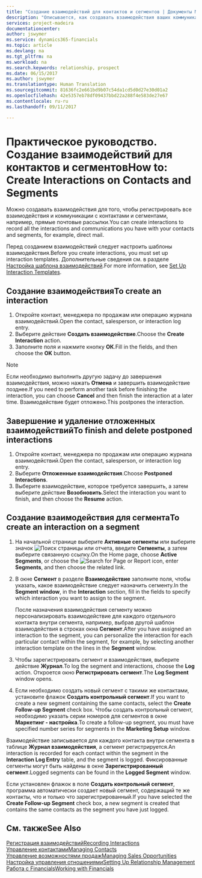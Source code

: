 ```yaml
---
title: "Создание взаимодействий для контактов и сегментов | Документы Майкрософт"
description: "Описывается, как создавать взаимодействия ваших коммуникаций с контактами и сегментами в Financials, например прямые почтовые рассылки."
services: project-madeira
documentationcenter: 
author: jswymer
ms.service: dynamics365-financials
ms.topic: article
ms.devlang: na
ms.tgt_pltfrm: na
ms.workload: na
ms.search.keywords: relationship, prospect
ms.date: 06/15/2017
ms.author: jswymer
ms.translationtype: Human Translation
ms.sourcegitcommit: 81636fc2e661bd9b07c54da1cd5d0d27e30d01a2
ms.openlocfilehash: 42e5357eb78df09437bbd22a288f4e583de27e67
ms.contentlocale: ru-ru
ms.lasthandoff: 09/11/2017

---
```

# <a name="how-to-create-interactions-on-contacts-and-segments"></a><span data-ttu-id="a61db-103">Практическое руководство. Создание взаимодействий для контактов и сегментов</span><span class="sxs-lookup"><span data-stu-id="a61db-103">How to: Create Interactions on Contacts and Segments</span></span>
<span data-ttu-id="a61db-104">Можно создавать взаимодействия для того, чтобы регистрировать все взаимодействия и коммуникации с контактами и сегментами, например, прямые почтовые рассылки.</span><span class="sxs-lookup"><span data-stu-id="a61db-104">You can create interactions to record all the interactions and communications you have with your contacts and segments, for example, direct mail.</span></span>

<span data-ttu-id="a61db-105">Перед созданием взаимодействий следует настроить шаблоны взаимодействия.</span><span class="sxs-lookup"><span data-stu-id="a61db-105">Before you create interactions, you must set up interaction templates.</span></span> <span data-ttu-id="a61db-106">Дополнительные сведения см. в разделе [Настройка шаблона взаимодействий](marketing-interactions.md).</span><span class="sxs-lookup"><span data-stu-id="a61db-106">For more information, see  [Set Up Interaction Templates](marketing-interactions.md).</span></span>

## <a name="to-create-an-interaction"></a><span data-ttu-id="a61db-107">Создание взаимодействия</span><span class="sxs-lookup"><span data-stu-id="a61db-107">To create an interaction</span></span>
1. <span data-ttu-id="a61db-108">Откройте контакт, менеджера по продажам или операцию журнала взаимодействий.</span><span class="sxs-lookup"><span data-stu-id="a61db-108">Open the contact, salesperson, or interaction log entry.</span></span>
2. <span data-ttu-id="a61db-109">Выберите действие **Создать взаимодействие**.</span><span class="sxs-lookup"><span data-stu-id="a61db-109">Choose the **Create Interaction** action.</span></span>
3. <span data-ttu-id="a61db-110">Заполните поля и нажмите кнопку **ОК**.</span><span class="sxs-lookup"><span data-stu-id="a61db-110">Fill in the fields, and then choose the **OK** button.</span></span>

> [!NOTE]  
>   <span data-ttu-id="a61db-111">Если необходимо выполнить другую задачу до завершения взаимодействия, можно нажать **Отмена** и завершить взаимодействие позднее.</span><span class="sxs-lookup"><span data-stu-id="a61db-111">If you need to perform another task before finishing the interaction, you can choose **Cancel** and then finish the interaction at a later time.</span></span> <span data-ttu-id="a61db-112">Взаимодействие будет отложено.</span><span class="sxs-lookup"><span data-stu-id="a61db-112">This postpones the interaction.</span></span>

## <a name="to-finish-and-delete-postponed-interactions"></a><span data-ttu-id="a61db-113">Завершение и удаление отложенных взаимодействий</span><span class="sxs-lookup"><span data-stu-id="a61db-113">To finish and delete postponed interactions</span></span>
1. <span data-ttu-id="a61db-114">Откройте контакт, менеджера по продажам или операцию журнала взаимодействий.</span><span class="sxs-lookup"><span data-stu-id="a61db-114">Open the contact, salesperson, or interaction log entry.</span></span>
2. <span data-ttu-id="a61db-115">Выберите **Отложенные взаимодействия**.</span><span class="sxs-lookup"><span data-stu-id="a61db-115">Choose **Postponed Interactions**.</span></span>
3. <span data-ttu-id="a61db-116">Выберите взаимодействие, которое требуется завершить, а затем выберите действие **Возобновить**.</span><span class="sxs-lookup"><span data-stu-id="a61db-116">Select the interaction you want to finish, and then choose the **Resume** action.</span></span>

## <a name="to-create-an-interaction-on-a-segment"></a><span data-ttu-id="a61db-117">Создание взаимодействия для сегмента</span><span class="sxs-lookup"><span data-stu-id="a61db-117">To create an interaction on a segment</span></span>
1. <span data-ttu-id="a61db-118">На начальной странице выберите **Активные сегменты** или выберите значок ![Поиск страницы или отчета](media/ui-search/search_small.png "Значок поиска страницы или отчета"), введите **Сегменты**, а затем выберите связанную ссылку.</span><span class="sxs-lookup"><span data-stu-id="a61db-118">On the Home page, choose **Active Segments**, or choose the ![Search for Page or Report](media/ui-search/search_small.png "Search for Page or Report icon") icon, enter **Segments**, and then choose the related link.</span></span>
2. <span data-ttu-id="a61db-119">В окне **Сегмент** в разделе **Взаимодействие** заполните поля, чтобы указать, какое взаимодействие следует назначить сегменту.</span><span class="sxs-lookup"><span data-stu-id="a61db-119">In the **Segment window**, in the **Interaction** section, fill in the fields to specify which interaction you want to assign to the segment.</span></span>

    <span data-ttu-id="a61db-120">После назначения взаимодействия сегменту можно персонализировать взаимодействие для каждого отдельного контакта внутри сегмента, например, выбрав другой шаблон взаимодействия в строках окна **Сегмент**.</span><span class="sxs-lookup"><span data-stu-id="a61db-120">After you have assigned an interaction to the segment, you can personalize the interaction for each particular contact within the segment, for example, by selecting another interaction template on the lines in the **Segment** window.</span></span>  
3. <span data-ttu-id="a61db-121">Чтобы зарегистрировать сегмент и взаимодействия, выберите действие **Журнал**.</span><span class="sxs-lookup"><span data-stu-id="a61db-121">To log the segment and interactions, choose the **Log** action.</span></span> <span data-ttu-id="a61db-122">Откроется окно **Регистрировать сегмент**.</span><span class="sxs-lookup"><span data-stu-id="a61db-122">The **Log Segment** window opens.</span></span>
4. <span data-ttu-id="a61db-123">Если необходимо создать новый сегмент с такими же контактами, установите флажок **Создать контрольный сегмент**.</span><span class="sxs-lookup"><span data-stu-id="a61db-123">If you want to create a new segment containing the same contacts, select the **Create Follow-up Segment** check box.</span></span> <span data-ttu-id="a61db-124">Чтобы создать контрольный сегмент, необходимо указать серии номеров для сегментов в окне **Маркетинг - настройка**.</span><span class="sxs-lookup"><span data-stu-id="a61db-124">To create a follow-up segment, you must have specified number series for segments in the **Marketing Setup** window.</span></span>

<span data-ttu-id="a61db-125">Взаимодействие записывается для каждого контакта внутри сегмента в таблице **Журнал взаимодействия**, а сегмент регистрируется.</span><span class="sxs-lookup"><span data-stu-id="a61db-125">An interaction is recorded for each contact within the segment in the **Interaction Log Entry** table, and the segment is logged.</span></span> <span data-ttu-id="a61db-126">Фиксированные сегменты могут быть найдены в окне **Зарегистрированный cегмент**.</span><span class="sxs-lookup"><span data-stu-id="a61db-126">Logged segments can be found in the **Logged Segment** window.</span></span>

<span data-ttu-id="a61db-127">Если установлен флажок в поле **Создать контрольный сегмент**, программа автоматически создает новый сегмент, содержащий те же контакты, что и только что зарегистрированный.</span><span class="sxs-lookup"><span data-stu-id="a61db-127">If you have selected the **Create Follow-up Segment** check box, a new segment is created that contains the same contacts as the segment you have just logged.</span></span>

## <a name="see-also"></a><span data-ttu-id="a61db-128">См. также</span><span class="sxs-lookup"><span data-stu-id="a61db-128">See Also</span></span>
[<span data-ttu-id="a61db-129">Регистрация взаимодействий</span><span class="sxs-lookup"><span data-stu-id="a61db-129">Recording Interactions</span></span>](marketing-interactions.md)  
[<span data-ttu-id="a61db-130">Управление контактами</span><span class="sxs-lookup"><span data-stu-id="a61db-130">Managing Contacts</span></span>](marketing-contacts.md)  
[<span data-ttu-id="a61db-131">Управление возможностями продаж</span><span class="sxs-lookup"><span data-stu-id="a61db-131">Managing Sales Opportunities</span></span>](marketing-manage-sales-opportunities.md)  
[<span data-ttu-id="a61db-132">Настройка управления отношениями</span><span class="sxs-lookup"><span data-stu-id="a61db-132">Setting Up Relationship Management</span></span>](marketing-setup-marketing.md)  
[<span data-ttu-id="a61db-133">Работа с Financials</span><span class="sxs-lookup"><span data-stu-id="a61db-133">Working with Financials</span></span>](ui-work-product.md)

